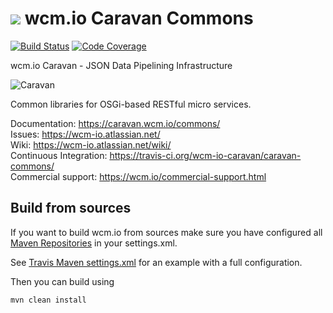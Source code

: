 <img src="https://wcm.io/images/favicon-16@2x.png"/> wcm.io Caravan Commons
======
[![Build Status](https://travis-ci.org/wcm-io-caravan/caravan-commons.png?branch=develop)](https://travis-ci.org/wcm-io-caravan/caravan-commons)
[![Code Coverage](https://codecov.io/gh/wcm-io-caravan/caravan-commons/branch/develop/graph/badge.svg)](https://codecov.io/gh/wcm-io-caravan/caravan-commons)

wcm.io Caravan - JSON Data Pipelining Infrastructure

![Caravan](https://github.com/wcm-io-caravan/caravan-tooling/blob/master/public_site/src/site/resources/images/caravan.gif)

Common libraries for OSGi-based RESTful micro services.

Documentation: https://caravan.wcm.io/commons/<br/>
Issues: https://wcm-io.atlassian.net/<br/>
Wiki: https://wcm-io.atlassian.net/wiki/<br/>
Continuous Integration: https://travis-ci.org/wcm-io-caravan/caravan-commons/<br/>
Commercial support: https://wcm.io/commercial-support.html


## Build from sources

If you want to build wcm.io from sources make sure you have configured all [Maven Repositories](https://caravan.wcm.io/maven.html) in your settings.xml.

See [Travis Maven settings.xml](https://github.com/wcm-io-caravan/caravan-commons/blob/master/.travis.maven-settings.xml) for an example with a full configuration.

Then you can build using

```
mvn clean install
```
